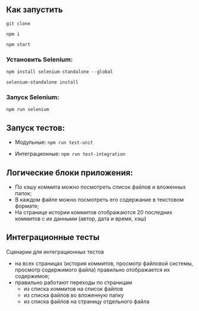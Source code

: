 
## Как запустить

`git clone`

`npm i`

`npm start`

### Установить Selenium:

`npm install selenium-standalone --global`  

`selenium-standalone install` 

### Запуск Selenium:
`npm run selenium`

## Запуск тестов:

* Модульные:
`npm run test-unit`

* Интеграционные:
`npm run test-integration`


## Логические блоки приложения:

- По хэшу коммита можно посмотреть список файлов и вложенных папок;
- В каждом файле можно посмотреть его содержание в текстовом формате;
- На странице истории коммитов отображаются 20 последних коммитов с их данными (автор, дата и время, хэш)

## Интеграционные тесты

Сценарии для интеграционных тестов

- на всех страницах (история коммитов, просмотр файловой системы, просмотр содержимого файла) правильно отображается их содержимое;
- правильно работают переходы по страницам
  - из списка коммитов на список файлов
  - из списка файлов во вложенную папку
  - из списка файлов на страницу отдельного файла

